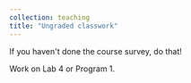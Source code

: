 ```yaml
---
collection: teaching
title: "Ungraded classwork"
---
```


If you haven't done the course survey, do that!

Work on Lab 4 or Program 1.
